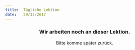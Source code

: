 ```yaml
---
title:  Tägliche Lektion
date:   29/12/2017
---
```


### <center>Wir arbeiten noch an dieser Lektion.</center>
<center>Bitte komme später zurück.</center>